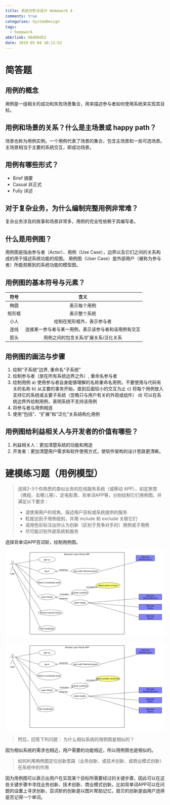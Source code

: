 ```yaml
---
title: 系统分析与设计 Homework 4
comments: true
categories: SystemDesign
tags:
  - homework
abbrlink: 96d09d52
date: 2019-05-04 10:12:52
---
```


# 简答题

## 用例的概念

用例是一组相关的成功和失败场景集合，用来描述参与者如何使用系统来实现其目标。

## 用例和场景的关系？什么是主场景或 happy path？

场景也称为用例实例。一个用例代表了场景的集合，包含主场景和一些可选场景。主场景相当于主要的系统交互，即成功场景。

## 用例有哪些形式？

- Brief 摘要
- Casual 非正式
- Fully 详述


## 对于复杂业务，为什么编制完整用例非常难？

复杂业务涉及的故事和场景非常多，用例的完全性依赖于其编写者。

## 什么是用例图？

用例图是指由参与者（Actor）、用例（Use Case），边界以及它们之间的关系构成的用于描述系统功能的视图。 用例图（User Case）是外部用户（被称为参与者）所能观察到的系统功能的模型图。

## 用例图的基本符号与元素？

符号|含义
:-:|:-:
椭圆|表示每个用例
矩形框|表示整个系统
小人|绘制在矩形框外，表示参与者
连线|连接某一参与者与某一用例，表示该参与者和该用例有交互
箭头|用例之间的包含关系/扩展关系/泛化关系

## 用例图的画法与步骤

1. 绘制“子系统”边界, 重命名“子系统”
2. 绘制参与者（放在所有系统边界之外）, 重命名参与者
3. 绘制用例
    a) 使用参与者自身能够理解的名称重命名用例，不要使用与代码有关的名称
    b) 从主要的事务开始，直到后面较小的交互为止
    c) 将每个用例放入支持它的系统或主要子系统（忽略只与用户有关的外观或组件）
    d) 可以在系统边界外绘制用例，表明系统不支持该用例
4. 将参与者与用例相连
5. 使用“包括”、“扩展”和“泛化”关系结构化用例

## 用例图给利益相关人与开发者的价值有哪些？

1. 利益相关人：更加清楚系统的功能和用途
2. 开发者：更加清楚用户需求和软件使用方式，使软件架构的设计思路更清晰。

# 建模练习题（用例模型）

> 选择2-3个你熟悉的类似业务的在线服务系统（或移动 APP），如定旅馆（携程、去哪儿等）、定电影票、背单词APP等，分别绘制它们用例图。并满足以下要求：
> - 请使用用户的视角，描述用户目标或系统提供的服务
> - 粒度达到子用例级别，并用 include 和 exclude 关联它们
> - 请用色彩标注出你认为创新（区别于竞争对手的）用例或子用例
> - 尽可能识别外部系统和服务

选择背单词APP百词斩，绘制用例图。

![百词斩](/img/system_design_homework/homework4/baicizhan_use_case.png)

![扇贝](/img/system_design_homework/homework4/shanbei_use_case.png)


> 然后，回答下列问题：
> 为什么相似系统的用例图是相似的？

因为相似系统的需求也相近，用户需要的功能相近，所以用例图也是相似的。

> 如何利用用例图定位创新思路（业务创新、或技术创新、或商业模式创新）在系统中的作用

因为用例图可以表示出用户在实现某个目标所需要经过的关键步骤，因此可以在这些关键步骤中寻找业务创新、技术创新、商业模式创新。比如背单词APP可以在问题的设置上寻求创新，百词斩的创新是以图片帮助记忆，扇贝的创新是由用户选择是否记得一个单词。
